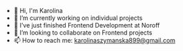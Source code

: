 - 👋 Hi, I'm Karolina
- 🔭 I’m currently working on individual projects
- 🌱 I’ve just finished Frontend Development at Noroff
- 👀 I’m looking to collaborate on Frontend projects
- 📫 How to reach me: karolinaszymanska899@gmail.com
